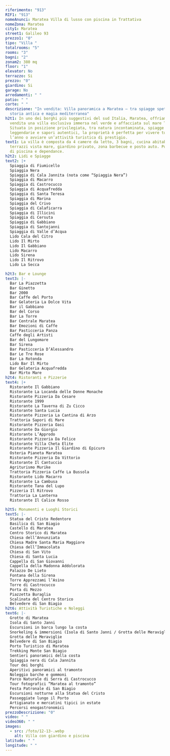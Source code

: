 ```yaml
---
riferimento: "913"
RIF1: "913"
nomeAnunci: Maratea Villa di lusso con piscina in Trattativa
nomeZona: Maratea
city1: Maratea
street1: Galileo 93
prezzo1: "0"
tipo: "Villa "
totalrooms: "5"
rooms: "3"
bagni: "2"
zonam2: 380 mq
floor: "1"
elevator: No
terrazzo: Si
prezzo: "0"
giardino: Si
garage: No
arredamenti: " "
patio: " "
corte: " "
descrizione: "In vendita: Villa panoramica a Maratea – tra spiagge spettacolari,
  storia antica e magia mediterranea"
h2t1: In uno dei borghi più suggestivi del sud Italia, Maratea, offriamo in
  vendita una villa esclusiva immersa nel verde e affacciata sul mare Tirreno.
  Situata in posizione privilegiata, tra natura incontaminata, spiagge
  leggendarie e sapori autentici, la proprietà è perfetta per vivere tutto
  l’anno o avviare un’attività turistica di prestigio.
text1: La villa è composta da 4 camere da letto, 3 bagni, cucina abitabile, ampi
  terrazzi vista mare, giardino privato, zona barbecue e posto auto. Possibilità
  di piscina e dependance.
h2t2: Lidi e Spiagge
text2: |+
  Spiaggia di Fiumicello
  Spiaggia Nera
  Spiaggia di Cala Jannita (nota come “Spiaggia Nera”)
  Spiaggia di Macarro
  Spiaggia di Castrocucco
  Spiaggia di Acquafredda
  Spiaggia di Santa Teresa
  Spiaggia di Marina
  Spiaggia del Crivo
  Spiaggia di Calaficarra
  Spiaggia di Illicini
  Spiaggia di Cersuta
  Spiaggia di Gabbiano
  Spiaggia di Santojanni
  Spiaggia di Valle d’Acqua
  Lido Cala del Citro
  Lido Il Mirto
  Lido Il Gabbiano
  Lido Macarro
  Lido Sirena
  Lido Il Ritrovo
  Lido La Secca

h2t3: Bar e Lounge
text3: |-
  Bar La Piazzetta
  Bar Ginetto
  Bar 2000
  Bar Caffe del Porto
  Bar Gelateria La Dolce Vita
  Bar il Gabbiano
  Bar del Corso
  Bar La Torre
  Bar Centrale Maratea
  Bar Emozioni di Caffe
  Bar Pasticceria Panza
  Caffe degli Artisti
  Bar del Lungomare
  Bar Sirena
  Bar Pasticceria D’Alessandro
  Bar Le Tre Rose
  Bar La Rotonda
  Lido Bar Il Mirto
  Bar Gelateria Acquafredda
  Bar Mirto Mare
h2t4: Ristoranti e Pizzerie
text4: |+
  Ristorante Il Gabbiano
  Ristorante La Locanda delle Donne Monache
  Ristorante Pizzeria Da Cesare
  Ristorante 1999
  Ristorante La Taverna di Zu Cicco
  Ristorante Santa Lucia
  Ristorante Pizzeria La Cantina di Arzo
  Trattoria Sapori di Mare
  Ristorante Pizzeria Oasi
  Ristorante Da Giorgio
  Ristorante L’Approdo
  Ristorante Pizzeria Da Felice
  Ristorante Villa Cheta Elite
  Ristorante Pizzeria Il Giardino di Epicuro
  Osteria Pianeta Maratea
  Ristorante Pizzeria Da Vittorio
  Ristorante Il Cantuccio
  Agriturismo Murike
  Trattoria Pizzeria Caffe La Bussola
  Ristorante Lido Macarro
  Ristorante La Cambusa
  Ristorante Tana del Lupo
  Pizzeria Il Ritrovo
  Trattoria La Lanterna
  Ristorante Il Calice Rosso

h2t5: Monumenti e Luoghi Storici
text5: |-
  Statua del Cristo Redentore
  Basilica di San Biagio
  Castello di Maratea
  Centro Storico di Maratea
  Chiesa dell’Annunziata
  Chiesa Madre Santa Maria Maggiore
  Chiesa dell’Immacolata
  Chiesa di San Vito
  Chiesa di Santa Lucia
  Cappella di San Giovanni
  Cappella della Madonna Addolorata
  Palazzo De Lieto
  Fontana della Sirena
  Torre Apprezzami l’Asino
  Torre di Castrocucco
  Porta di Mezzo
  Piazzetta Buraglia
  Scalinata del Centro Storico
  Belvedere di San Biagio
h2t6: Attività Turistiche e Noleggi
text6: |-
  Grotte di Maratea
  Isola di Santo Janni
  Escursioni in barca lungo la costa
  Snorkeling & immersioni (Isola di Santo Janni / Grotta delle Meraviglie)
  Grotta delle Meraviglie
  Belvedere di San Biagio
  Porto Turistico di Maratea
  Trekking Monte San Biagio
  Sentieri panoramici della costa
  Spiaggia nera di Cala Jannita
  Tour dei borghi
  Aperitivi panoramici al tramonto
  Noleggio barche e gommoni
  Parco Naturale di Serra di Castrocucco
  Tour fotografici “Maratea al tramonto”
  Festa Patronale di San Biagio
  Escursioni notturne alla Statua del Cristo
  Passeggiate lungo il Porto
  Artigianato e mercatini tipici in estate
  Percorsi enogastronomici
prezzoDescrizione: "0"
video: " "
video360: " "
images:
  - src: /foto/12-13-.webp
    alt: Villa con giardino e piscina
latitude: " "
longitude: " "
---
```

